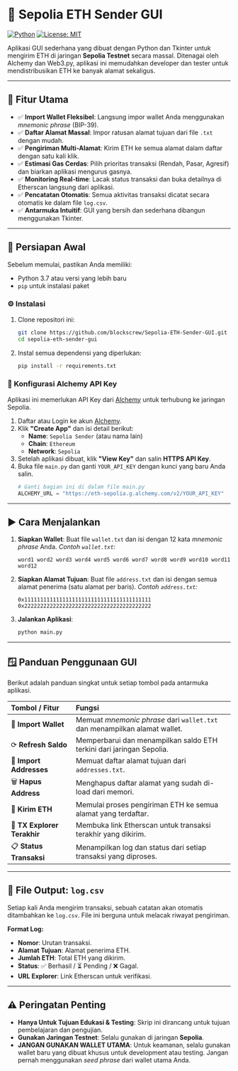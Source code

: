 # 💸 Sepolia ETH Sender GUI

[![Python](https://img.shields.io/badge/Python-3.7+-blue.svg)](https://www.python.org/)
[![License: MIT](https://img.shields.io/badge/License-MIT-yellow.svg)](https://opensource.org/licenses/MIT)

Aplikasi GUI sederhana yang dibuat dengan Python dan Tkinter untuk mengirim ETH di jaringan **Sepolia Testnet** secara massal. Ditenagai oleh Alchemy dan Web3.py, aplikasi ini memudahkan developer dan tester untuk mendistribusikan ETH ke banyak alamat sekaligus.


---

## 🚀 Fitur Utama

- ✅ **Import Wallet Fleksibel**: Langsung impor wallet Anda menggunakan *mnemonic phrase* (BIP-39).
- ✅ **Daftar Alamat Massal**: Impor ratusan alamat tujuan dari file `.txt` dengan mudah.
- ✅ **Pengiriman Multi-Alamat**: Kirim ETH ke semua alamat dalam daftar dengan satu kali klik.
- ✅ **Estimasi Gas Cerdas**: Pilih prioritas transaksi (Rendah, Pasar, Agresif) dan biarkan aplikasi mengurus gasnya.
- ✅ **Monitoring Real-time**: Lacak status transaksi dan buka detailnya di Etherscan langsung dari aplikasi.
- ✅ **Pencatatan Otomatis**: Semua aktivitas transaksi dicatat secara otomatis ke dalam file `log.csv`.
- ✅ **Antarmuka Intuitif**: GUI yang bersih dan sederhana dibangun menggunakan Tkinter.

---

## 🔧 Persiapan Awal

Sebelum memulai, pastikan Anda memiliki:
- Python 3.7 atau versi yang lebih baru
- `pip` untuk instalasi paket

### ⚙️ Instalasi

1.  Clone repositori ini:
    ```bash
    git clone https://github.com/blockscrew/Sepolia-ETH-Sender-GUI.git
    cd sepolia-eth-sender-gui
    ```

2.  Instal semua dependensi yang diperlukan:
    ```bash
    pip install -r requirements.txt
    ```

### 🔑 Konfigurasi Alchemy API Key

Aplikasi ini memerlukan API Key dari [Alchemy](https://alchemy.com) untuk terhubung ke jaringan Sepolia.

1.  Daftar atau Login ke akun [Alchemy](https://alchemy.com).
2.  Klik **"Create App"** dan isi detail berikut:
    -   **Name**: `Sepolia Sender` (atau nama lain)
    -   **Chain**: `Ethereum`
    -   **Network**: `Sepolia`
3.  Setelah aplikasi dibuat, klik **"View Key"** dan salin **HTTPS API Key**.
4.  Buka file `main.py` dan ganti `YOUR_API_KEY` dengan kunci yang baru Anda salin.
    ```python
    # Ganti bagian ini di dalam file main.py
    ALCHEMY_URL = "https://eth-sepolia.g.alchemy.com/v2/YOUR_API_KEY"
    ```

---

## ▶️ Cara Menjalankan

1.  **Siapkan Wallet**: Buat file `wallet.txt` dan isi dengan 12 kata *mnemonic phrase* Anda.
    *Contoh `wallet.txt`:*
    ```
    word1 word2 word3 word4 word5 word6 word7 word8 word9 word10 word11 word12
    ```

2.  **Siapkan Alamat Tujuan**: Buat file `address.txt` dan isi dengan semua alamat penerima (satu alamat per baris).
    *Contoh `address.txt`:*
    ```
    0x1111111111111111111111111111111111111111
    0x2222222222222222222222222222222222222222
    ```

3.  **Jalankan Aplikasi**:
    ```bash
    python main.py
    ```

---

## 🪟 Panduan Penggunaan GUI

Berikut adalah panduan singkat untuk setiap tombol pada antarmuka aplikasi.

| Tombol / Fitur | Fungsi |
| :--- | :--- |
| 📂 **Import Wallet** | Memuat *mnemonic phrase* dari `wallet.txt` dan menampilkan alamat wallet. |
| ⟳ **Refresh Saldo** | Memperbarui dan menampilkan saldo ETH terkini dari jaringan Sepolia. |
| 📂 **Import Addresses** | Memuat daftar alamat tujuan dari `addresses.txt`. |
| 🗑️ **Hapus Address** | Menghapus daftar alamat yang sudah di-load dari memori. |
| 💸 **Kirim ETH** | Memulai proses pengiriman ETH ke semua alamat yang terdaftar. |
| 🔗 **TX Explorer Terakhir** | Membuka link Etherscan untuk transaksi terakhir yang dikirim. |
| 📋 **Status Transaksi** | Menampilkan log dan status dari setiap transaksi yang diproses. |

---

## 📜 File Output: `log.csv`

Setiap kali Anda mengirim transaksi, sebuah catatan akan otomatis ditambahkan ke `log.csv`. File ini berguna untuk melacak riwayat pengiriman.

**Format Log:**
- **Nomor**: Urutan transaksi.
- **Alamat Tujuan**: Alamat penerima ETH.
- **Jumlah ETH**: Total ETH yang dikirim.
- **Status**: ✅ Berhasil / ⏳ Pending / ❌ Gagal.
- **URL Explorer**: Link Etherscan untuk verifikasi.

---

## ⚠️ Peringatan Penting

-   **Hanya Untuk Tujuan Edukasi & Testing**: Skrip ini dirancang untuk tujuan pembelajaran dan pengujian.
-   **Gunakan Jaringan Testnet**: Selalu gunakan di jaringan **Sepolia**.
-   **JANGAN GUNAKAN WALLET UTAMA**: Untuk keamanan, selalu gunakan wallet baru yang dibuat khusus untuk development atau testing. Jangan pernah menggunakan *seed phrase* dari wallet utama Anda.
